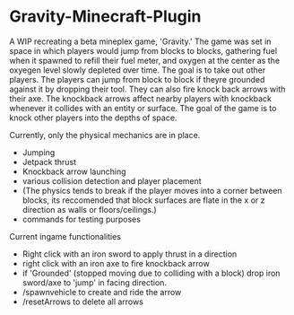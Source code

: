 ﻿# Gravity-Minecraft-Plugin
 A WIP recreating a beta mineplex game, 'Gravity.' The game was set in space in which players would jump from blocks to blocks, gathering fuel when it spawned to refill their fuel meter, and oxygen at the center as the oxyegen level slowly depleted over time. The goal is to take out other players. The players can jump from block to block if theyre grounded against it by dropping their tool. They can also fire knock back arrows with their axe. The knockback arrows affect nearby players with knockback whenever it collides with an entity or surface. The goal of the game is to knock other players into the depths of space. 
 
 Currently, only the physical mechanics are in place.
 - Jumping 
 - Jetpack thrust 
 - Knockback arrow launching
 - various collision detection and player placement
 - (The physics tends to break if the player moves into a corner between blocks, its reccomended that block surfaces are flate in the x or z direction as walls or floors/ceilings.)   
- commands for testing purposes

 Current ingame functionalities
- Right click with an iron sword to apply thrust in a direction
- right click with an iron axe to fire knockback arrow
- if 'Grounded' (stopped moving due to colliding with a block) drop iron sword/axe to 'jump' in facing direction.
- /spawnvehicle to create and ride the arrow
- /resetArrows to delete all arrows
